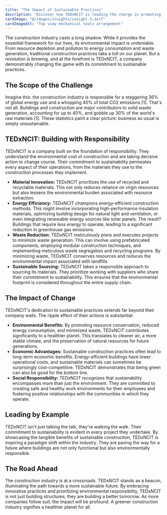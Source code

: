```yaml
---
title: "The Impact of Sustainable Practices"
description: "Discover how TEDxNCIT is leading the charge in promoting sustainability within the construction industry"
cardImage: "@/images/insights/insight-3.avif"
cardImageAlt: "Top view mechanical tools arrangement"
---
```


The construction industry casts a long shadow.  While it provides the essential framework for our lives, its environmental impact is undeniable. From resource depletion and pollution to energy consumption and waste generation, traditional construction practices take a toll on our planet. But a revolution is brewing, and at the forefront is TEDxNCIT, a company demonstrably changing the game with its commitment to sustainable practices.

## The Scope of the Challenge

Imagine this: the construction industry is responsible for a staggering 36% of global energy use and a whopping 40% of total CO2 emissions [1].  That's not all.  Buildings and construction are major contributors to solid waste generation, accounting for up to 40%, and gobble up 30% of the world's raw materials [1]. These statistics paint a clear picture: business as usual is simply unsustainable.

## TEDxNCIT: Building with Responsibility

TEDxNCIT is a company built on the foundation of responsibility. They understand the environmental cost of construction and are taking decisive action to change course. Their commitment to sustainability permeates every aspect of their operations, from the materials they use to the construction processes they implement.

* **Material Innovation:** TEDxNCIT prioritizes the use of recycled and recyclable materials. This not only reduces reliance on virgin resources but also lessens the environmental burden associated with resource extraction. 
* **Energy Efficiency:**  TEDxNCIT champions energy-efficient construction methods.  This might involve incorporating high-performance insulation materials, optimizing building design for natural light and ventilation, or even integrating renewable energy sources like solar panels.  The result?  Buildings that require less energy to operate, leading to a significant reduction in greenhouse gas emissions.
* **Waste Reduction:**  TEDxNCIT meticulously plans and executes projects to minimize waste generation.  This can involve using prefabricated components, employing modular construction techniques, and implementing meticulous waste segregation and recycling programs.  By minimizing waste, TEDxNCIT conserves resources and reduces the environmental impact associated with landfills.
* **Sustainable Sourcing:**  TEDxNCIT takes a responsible approach to sourcing its materials.  They prioritize working with suppliers who share their commitment to sustainability.  This ensures that the environmental footprint is considered throughout the entire supply chain.

## The Impact of Change

TEDxNCIT's dedication to sustainable practices extends far beyond their company walls.  The ripple effect of their actions is substantial:

* **Environmental Benefits:**  By promoting resource conservation, reduced energy consumption, and minimized waste, TEDxNCIT contributes significantly to a healthier planet.  This translates to cleaner air, a more stable climate, and the preservation of natural resources for future generations. 
* **Economic Advantages:**  Sustainable construction practices often lead to long-term economic benefits.  Energy-efficient buildings have lower operational costs, and sustainable materials can sometimes be surprisingly cost-competitive.  TEDxNCIT demonstrates that being green can also be good for the bottom line.
* **Social Responsibility:**  TEDxNCIT recognizes that sustainability encompasses more than just the environment.  They are committed to creating safe and healthy work environments for their employees and fostering positive relationships with the communities in which they operate.

## Leading by Example

TEDxNCIT isn't just talking the talk, they're walking the walk. Their commitment to sustainability is evident in every project they undertake.  By showcasing the tangible benefits of sustainable construction, TEDxNCIT is inspiring a paradigm shift within the industry.  They are paving the way for a future where buildings are not only functional but also environmentally responsible.

## The Road Ahead

The construction industry is at a crossroads.  TEDxNCIT stands as a beacon, illuminating the path towards a more sustainable future.  By embracing innovative practices and prioritizing environmental responsibility, TEDxNCIT is not just building structures; they are building a better tomorrow.  As more companies follow suit, the impact will be profound. A greener construction industry signifies a healthier planet for all. 